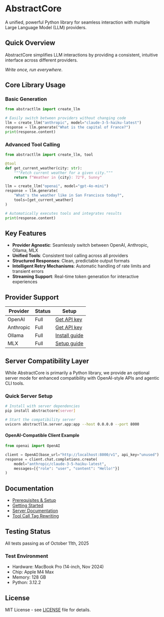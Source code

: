# AbstractCore

A unified, powerful Python library for seamless interaction with multiple Large Language Model (LLM) providers.

## Quick Overview

AbstractCore simplifies LLM interactions by providing a consistent, intuitive interface across different providers. 

*Write once, run everywhere*.

## Core Library Usage

### Basic Generation

```python
from abstractllm import create_llm

# Easily switch between providers without changing code
llm = create_llm("anthropic", model="claude-3-5-haiku-latest")
response = llm.generate("What is the capital of France?")
print(response.content)
```

### Advanced Tool Calling

```python
from abstractllm import create_llm, tool

@tool
def get_current_weather(city: str):
    """Fetch current weather for a given city."""
    return f"Weather in {city}: 72°F, Sunny"

llm = create_llm("openai", model="gpt-4o-mini")
response = llm.generate(
    "What's the weather like in San Francisco today?",
    tools=[get_current_weather]
)

# Automatically executes tools and integrates results
print(response.content)
```

## Key Features

- **Provider Agnostic**: Seamlessly switch between OpenAI, Anthropic, Ollama, MLX
- **Unified Tools**: Consistent tool calling across all providers
- **Structured Responses**: Clean, predictable output formats
- **Intelligent Retry Mechanisms**: Automatic handling of rate limits and transient errors
- **Streaming Support**: Real-time token generation for interactive experiences

## Provider Support

| Provider | Status | Setup |
|----------|--------|-------|
| OpenAI | Full | [Get API key](docs/prerequisites.md#openai-setup) |
| Anthropic | Full | [Get API key](docs/prerequisites.md#anthropic-setup) |
| Ollama | Full | [Install guide](docs/prerequisites.md#ollama-setup) |
| MLX | Full | [Setup guide](docs/prerequisites.md#mlx-setup-apple-silicon) |

## Server Compatibility Layer

While AbstractCore is primarily a Python library, we provide an optional server mode for enhanced compatibility with OpenAI-style APIs and agentic CLI tools.

### Quick Server Setup

```bash
# Install with server dependencies
pip install abstractcore[server]

# Start the compatibility server
uvicorn abstractllm.server.app:app --host 0.0.0.0 --port 8000
```

#### OpenAI-Compatible Client Example

```python
from openai import OpenAI

client = OpenAI(base_url="http://localhost:8000/v1", api_key="unused")
response = client.chat.completions.create(
    model="anthropic/claude-3-5-haiku-latest",
    messages=[{"role": "user", "content": "Hello!"}]
)
```

## Documentation

- [Prerequisites & Setup](docs/prerequisites.md)
- [Getting Started](docs/getting-started.md)
- [Server Documentation](docs/server.md)
- [Tool Call Tag Rewriting](docs/tool-call-tag-rewriting.md)

## Testing Status

All tests passing as of October 11th, 2025

### Test Environment
- Hardware: MacBook Pro (14-inch, Nov 2024)
- Chip: Apple M4 Max
- Memory: 128 GB
- Python: 3.12.2

## License

MIT License - see [LICENSE](LICENSE) file for details.
